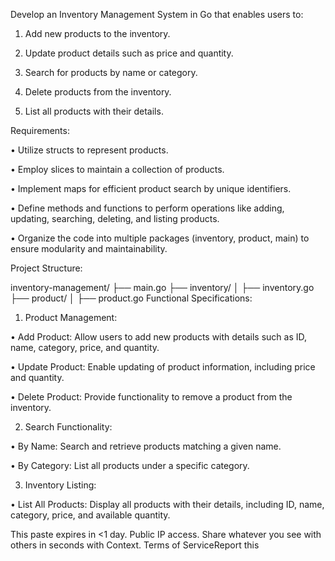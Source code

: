 
Develop an Inventory Management System in Go that enables users to:

1. Add new products to the inventory.

2. Update product details such as price and quantity.

3. Search for products by name or category.

4. Delete products from the inventory.

5. List all products with their details.



Requirements:

• Utilize structs to represent products.

• Employ slices to maintain a collection of products.

• Implement maps for efficient product search by unique identifiers.

• Define methods and functions to perform operations like adding, updating, searching, deleting, and listing products.

• Organize the code into multiple packages (inventory, product, main) to ensure modularity and maintainability.



Project Structure:

inventory-management/
├── main.go
├── inventory/
│   ├── inventory.go
├── product/
│   ├── product.go
Functional Specifications:

1. Product Management:

• Add Product: Allow users to add new products with details such as ID, name, category, price, and quantity.

• Update Product: Enable updating of product information, including price and quantity.

• Delete Product: Provide functionality to remove a product from the inventory.

2. Search Functionality:

• By Name: Search and retrieve products matching a given name.

• By Category: List all products under a specific category.

3. Inventory Listing:

• List All Products: Display all products with their details, including ID, name, category, price, and available quantity.





This paste expires in <1 day. Public IP access. Share whatever you see with others in seconds with  Context. Terms of ServiceReport this